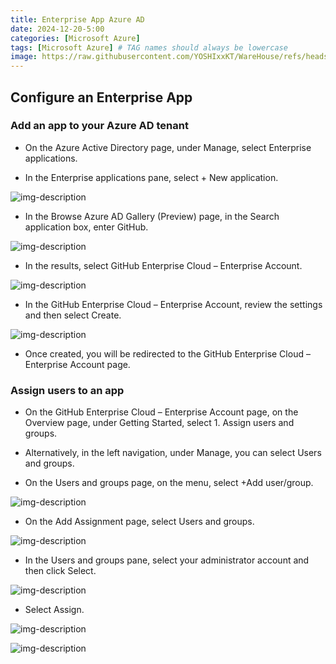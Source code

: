 ```yaml
---
title: Enterprise App Azure AD
date: 2024-12-20-5:00
categories: [Microsoft Azure]
tags: [Microsoft Azure] # TAG names should always be lowercase
image: https://raw.githubusercontent.com/YOSHIxxKT/WareHouse/refs/heads/main/images/images/github.jpeg
---
```


## Configure an Enterprise App

### Add an app to your Azure AD tenant

* On the Azure Active Directory page, under Manage, select Enterprise applications.

* In the Enterprise applications pane, select + New application. 

![img-description](https://raw.githubusercontent.com/YOSHIxxKT/WareHouse/refs/heads/main/images/images/enterprise-app-1.jpg) 

* In the Browse Azure AD Gallery (Preview) page, in the Search application box, enter GitHub.

![img-description](https://raw.githubusercontent.com/YOSHIxxKT/WareHouse/refs/heads/main/images/images/enterprise-app-2.jpg)

* In the results, select GitHub Enterprise Cloud – Enterprise Account.

![img-description](https://raw.githubusercontent.com/YOSHIxxKT/WareHouse/refs/heads/main/images/images/enterprise-app-3.jpg)

* In the GitHub Enterprise Cloud – Enterprise Account, review the settings and then select Create.

![img-description](https://raw.githubusercontent.com/YOSHIxxKT/WareHouse/refs/heads/main/images/images/enterprise-app-4.jpg)

* Once created, you will be redirected to the GitHub Enterprise Cloud – Enterprise Account page.



### Assign users to an app

* On the GitHub Enterprise Cloud – Enterprise Account page, on the Overview page, under Getting Started, select 1. Assign users and groups.

* Alternatively, in the left navigation, under Manage, you can select Users and groups.

* On the Users and groups page, on the menu, select +Add user/group.

![img-description](https://raw.githubusercontent.com/YOSHIxxKT/WareHouse/refs/heads/main/images/images/enterprise-app-5.jpg)

* On the Add Assignment page, select Users and groups.

![img-description](https://raw.githubusercontent.com/YOSHIxxKT/WareHouse/refs/heads/main/images/images/enterprise-app-6.jpg)

* In the Users and groups pane, select your administrator account and then click Select.

![img-description](https://raw.githubusercontent.com/YOSHIxxKT/WareHouse/refs/heads/main/images/images/enterprise-app-7.jpg)

* Select Assign.

![img-description](https://raw.githubusercontent.com/YOSHIxxKT/WareHouse/refs/heads/main/images/images/enterprise-app-8.jpg)

![img-description](https://raw.githubusercontent.com/YOSHIxxKT/WareHouse/refs/heads/main/images/images/enterprise-app-9.jpg)

